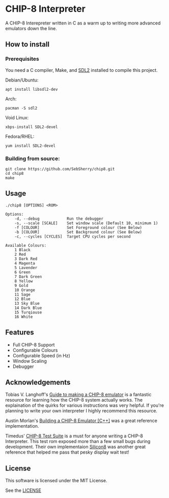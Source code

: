 # CHIP-8 Interpreter

A CHIP-8 Interepreter written in C as a warm up to writing more advanced emulators down the line. 

## How to install

### Prerequisites 

You need a C compiler, Make, and [SDL2](https://www.libsdl.org/) installed to compile this project.

Debian/Ubuntu: 
```Shell
apt install libsdl2-dev 
```

Arch: 
```Shell
pacman -S sdl2
```

Void Linux: 
```Shell
xbps-install SDL2-devel
```

Fedora/RHEL: 
```Shell
yum install SDL2-devel  
```

### Building from source:
```Shell
git clone https://github.com/SebSherry/chip8.git
cd chip8
make
```

## Usage
```Shell
./chip8 [OPTIONS] <ROM>

Options:
    -d, --debug            Run the debugger
    -s, --scale [SCALE]    Set window scale (Default 10, minimum 1)
    -f [COLOUR]            Set Foreground colour (See Below)
    -b [COLOUR]            Set Background colour (See Below)
    -c, --cycles [CYCLES]  Target CPU cycles per second

Available Colours:
    1 Black
    2 Red
    3 Dark Red
    4 Magenta
    5 Lavender
    6 Green
    7 Dark Green
    8 Yellow
    9 Gold
    10 Orange
    11 Sage
    12 Blue
    13 Sky Blue
    14 Dark Blue
    15 Turqiouse
    16 White
```

## Features
- Full CHIP-8 Support
- Configurable Colours
- Configurable Speed (in Hz)
- Window Scaling
- Debugger 

## Acknowledgements 
Tobias V. Langhoff's [Guide to making a CHIP-8 emulator](https://tobiasvl.github.io/blog/write-a-chip-8-emulator/) is a fantastic resource for learning how the CHIP-8 system actually works.
The explaination of the quirks for various instructions was very helpful. If you're planning to write your own interpreter I highly recommend this resource.

Austin Morlan's [Building a CHIP-8 Emulator [C++]](https://austinmorlan.com/posts/chip8_emulator/) was a great reference implementation. 

Timedus' [CHIP-8 Test Suite](https://github.com/Timendus/chip8-test-suite) is a must for anyone writing a CHIP-8 Interpreter. This test rom exposed more than a few small bugs during development. 
Their own implementaion [Silicon8](https://github.com/Timendus/silicon8) was another great reference that helped me pass that pesky display wait test!

## License
This software is licensed under the MIT License. 

See the [LICENSE](LICENSE)